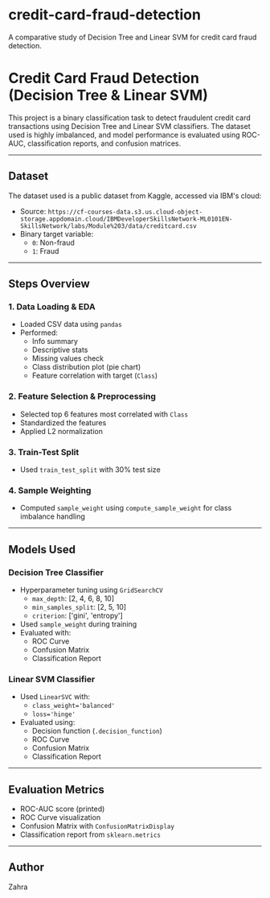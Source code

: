# credit-card-fraud-detection
A comparative study of Decision Tree and Linear SVM for credit card fraud detection.
#   Credit Card Fraud Detection (Decision Tree & Linear SVM)

This project is a binary classification task to detect fraudulent credit card transactions using Decision Tree and Linear SVM classifiers. The dataset used is highly imbalanced, and model performance is evaluated using ROC-AUC, classification reports, and confusion matrices.

---

##   Dataset

The dataset used is a public dataset from Kaggle, accessed via IBM's cloud:

- Source: `https://cf-courses-data.s3.us.cloud-object-storage.appdomain.cloud/IBMDeveloperSkillsNetwork-ML0101EN-SkillsNetwork/labs/Module%203/data/creditcard.csv`
- Binary target variable:  
  - `0`: Non-fraud  
  - `1`: Fraud

---

##   Steps Overview

### 1. Data Loading & EDA
- Loaded CSV data using `pandas`
- Performed:
  - Info summary
  - Descriptive stats
  - Missing values check
  - Class distribution plot (pie chart)
  - Feature correlation with target (`Class`)

### 2. Feature Selection & Preprocessing
- Selected top 6 features most correlated with `Class`
- Standardized the features
- Applied L2 normalization

### 3. Train-Test Split
- Used `train_test_split` with 30% test size

### 4. Sample Weighting
- Computed `sample_weight` using `compute_sample_weight` for class imbalance handling

---

##   Models Used

###   Decision Tree Classifier
- Hyperparameter tuning using `GridSearchCV`
  - `max_depth`: [2, 4, 6, 8, 10]
  - `min_samples_split`: [2, 5, 10]
  - `criterion`: ['gini', 'entropy']
- Used `sample_weight` during training
- Evaluated with:
  - ROC Curve
  - Confusion Matrix
  - Classification Report

###   Linear SVM Classifier
- Used `LinearSVC` with:
  - `class_weight='balanced'`
  - `loss='hinge'`
- Evaluated using:
  - Decision function (`.decision_function`)
  - ROC Curve
  - Confusion Matrix
  - Classification Report

---

##   Evaluation Metrics

- ROC-AUC score (printed)
- ROC Curve visualization
- Confusion Matrix with `ConfusionMatrixDisplay`
- Classification report from `sklearn.metrics`

---

 

##   Author
Zahra
